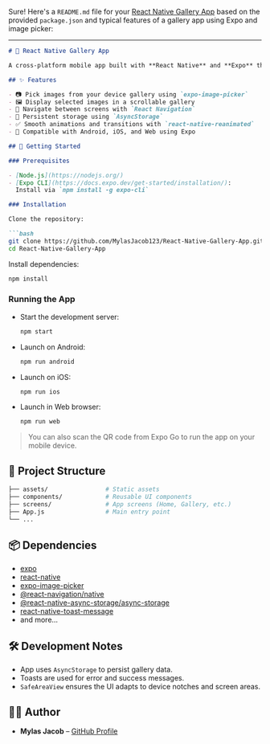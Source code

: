 Sure! Here's a `README.md` file for your [React Native Gallery App](https://github.com/MylasJacob123/React-Native-Gallery-App) based on the provided `package.json` and typical features of a gallery app using Expo and image picker:

---

```markdown
# 📸 React Native Gallery App

A cross-platform mobile app built with **React Native** and **Expo** that allows users to pick and view images in a simple gallery format.

## ✨ Features

- 📷 Pick images from your device gallery using `expo-image-picker`
- 🖼️ Display selected images in a scrollable gallery
- 🔄 Navigate between screens with `React Navigation`
- 💾 Persistent storage using `AsyncStorage`
- ✅ Smooth animations and transitions with `react-native-reanimated`
- 📱 Compatible with Android, iOS, and Web using Expo

## 🚀 Getting Started

### Prerequisites

- [Node.js](https://nodejs.org/)
- [Expo CLI](https://docs.expo.dev/get-started/installation/):  
  Install via `npm install -g expo-cli`

### Installation

Clone the repository:

```bash
git clone https://github.com/MylasJacob123/React-Native-Gallery-App.git
cd React-Native-Gallery-App
```

Install dependencies:

```bash
npm install
```

### Running the App

- Start the development server:

  ```bash
  npm start
  ```

- Launch on Android:

  ```bash
  npm run android
  ```

- Launch on iOS:

  ```bash
  npm run ios
  ```

- Launch in Web browser:

  ```bash
  npm run web
  ```

> You can also scan the QR code from Expo Go to run the app on your mobile device.

## 📂 Project Structure

```bash
├── assets/                # Static assets
├── components/            # Reusable UI components
├── screens/               # App screens (Home, Gallery, etc.)
├── App.js                 # Main entry point
└── ...
```

## 📦 Dependencies

- [expo](https://docs.expo.dev/)
- [react-native](https://reactnative.dev/)
- [expo-image-picker](https://docs.expo.dev/versions/latest/sdk/imagepicker/)
- [@react-navigation/native](https://reactnavigation.org/)
- [@react-native-async-storage/async-storage](https://react-native-async-storage.github.io/async-storage/)
- [react-native-toast-message](https://github.com/calintamas/react-native-toast-message)
- and more...

## 🛠️ Development Notes

- App uses `AsyncStorage` to persist gallery data.
- Toasts are used for error and success messages.
- `SafeAreaView` ensures the UI adapts to device notches and screen areas.

## 🧑‍💻 Author

- **Mylas Jacob** – [GitHub Profile](https://github.com/MylasJacob123)
